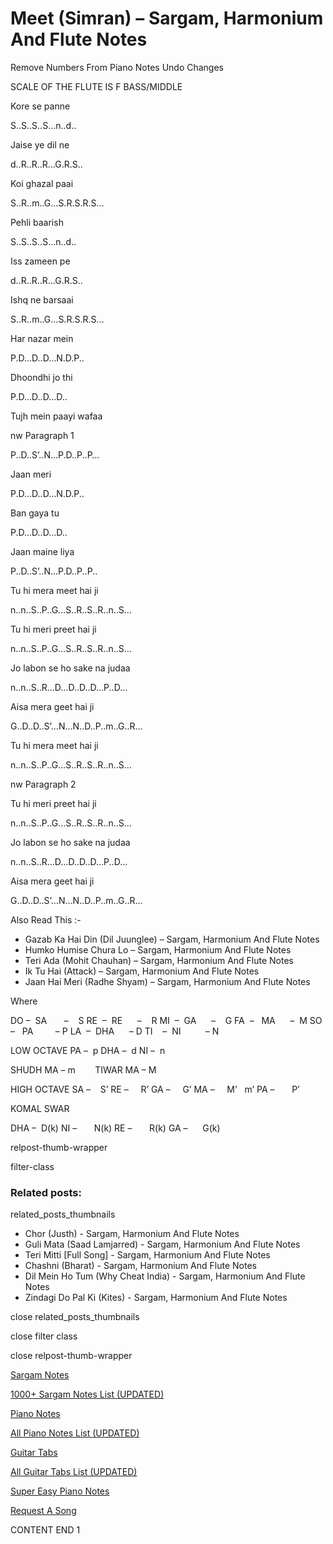 
# Meet (Simran) – Sargam, Harmonium And Flute Notes

Remove Numbers From Piano Notes
Undo Changes

SCALE OF THE FLUTE IS F BASS/MIDDLE

Kore se panne

S..S..S..S…n..d..

Jaise ye dil ne

d..R..R..R…G.R.S..

Koi ghazal paai

S..R..m..G…S.R.S.R.S…

Pehli baarish

S..S..S..S…n..d..

Iss zameen pe

d..R..R..R…G.R.S..

Ishq ne barsaai

S..R..m..G…S.R.S.R.S…

Har nazar mein

P.D…D..D…N.D.P..

Dhoondhi jo thi

P.D…D..D…D..

Tujh mein paayi wafaa

nw Paragraph 1

P..D..S’..N…P.D..P..P…

Jaan meri

P.D…D..D…N.D.P..

Ban gaya tu

P.D…D..D…D..

Jaan maine liya

P..D..S’..N…P.D..P..P..

Tu hi mera meet hai ji

n..n..S..P..G…S..R..S..R..n..S…

Tu hi meri preet hai ji

n..n..S..P..G…S..R..S..R..n..S…

Jo labon se ho sake na judaa

n..n..S..R…D…D..D..D…P..D…

Aisa mera geet hai ji

G..D..D..S’…N…N..D..P..m..G..R…

Tu hi mera meet hai ji

n..n..S..P..G…S..R..S..R..n..S…

nw Paragraph 2

Tu hi meri preet hai ji

n..n..S..P..G…S..R..S..R..n..S…

Jo labon se ho sake na judaa

n..n..S..R…D…D..D..D…P..D…

Aisa mera geet hai ji

G..D..D..S’…N…N..D..P..m..G..R…

Also Read This :-

* Gazab Ka Hai Din (Dil Juunglee) – Sargam, Harmonium And Flute Notes
* Humko Humise Chura Lo – Sargam, Harmonium And Flute Notes
* Teri Ada (Mohit Chauhan) – Sargam, Harmonium And Flute Notes
* Ik Tu Hai (Attack) – Sargam, Harmonium And Flute Notes
* Jaan Hai Meri (Radhe Shyam) – Sargam, Harmonium And Flute Notes

Where

DO –  SA       –    S
RE  –  RE      –    R
MI  –  GA      –    G
FA  –   MA      –  M
SO  –   PA         – P
LA  –  DHA      – D
TI    –  NI          – N

LOW OCTAVE
PA –  p
DHA –  d
NI –  n

SHUDH MA – m        TIWAR MA – M

HIGH OCTAVE
SA –    S’
RE –     R’
GA –     G’
MA –     M’   m’
PA –       P’

KOMAL SWAR

DHA –  D(k)
NI –       N(k)
RE –       R(k)
GA –      G(k)

relpost-thumb-wrapper

filter-class

### Related posts:

related_posts_thumbnails

* Chor (Justh) - Sargam, Harmonium And Flute Notes
* Guli Mata (Saad Lamjarred) - Sargam, Harmonium And Flute Notes
* Teri Mitti [Full Song] - Sargam, Harmonium And Flute Notes
* Chashni (Bharat) - Sargam, Harmonium And Flute Notes
* Dil Mein Ho Tum (Why Cheat India) - Sargam, Harmonium And Flute Notes
* Zindagi Do Pal Ki (Kites) - Sargam, Harmonium And Flute Notes

close related_posts_thumbnails

close filter class

close relpost-thumb-wrapper

[Sargam Notes](https://www.notationsworld.com/sargam-notes.html)

[1000+ Sargam Notes List (UPDATED)](https://www.notationsworld.com/all-songs-list-sargam-notes.html)

[Piano Notes](https://www.notationsworld.com/piano-notes.html)

[All Piano Notes List (UPDATED)](https://www.notationsworld.com/all-songs-list-piano-notes.html)

[Guitar Tabs](https://www.notationsworld.com/guitar-tabs.html)

[All Guitar Tabs List (UPDATED)](https://www.notationsworld.com/all-songs-list-guitar-tabs.html)

[Super Easy Piano Notes](https://studywall.in/)

[Request A Song](https://www.notationsworld.com/request-a-song.html)

CONTENT END 1

